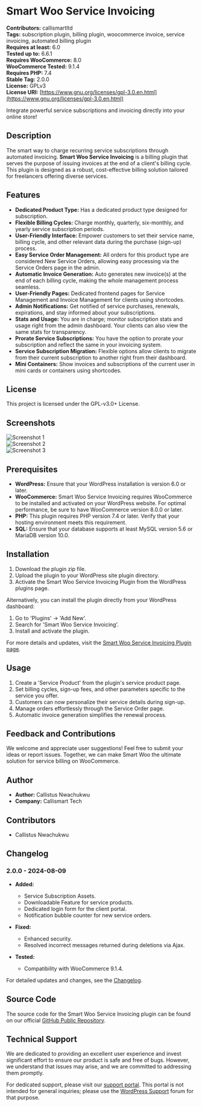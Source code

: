 # Smart Woo Service Invoicing

**Contributors:** callismartltd  
**Tags:** subscription plugin, billing plugin, woocommerce invoice, service invoicing, automated billing plugin  
**Requires at least:** 6.0  
**Tested up to:** 6.6.1  
**Requires WooCommerce:** 8.0  
**WooCommerce Tested:** 9.1.4  
**Requires PHP:** 7.4  
**Stable Tag:** 2.0.0  
**License:** GPLv3  
**License URI:** [https://www.gnu.org/licenses/gpl-3.0.en.html](https://www.gnu.org/licenses/gpl-3.0.en.html)

Integrate powerful service subscriptions and invoicing directly into your online store!

## Description

The smart way to charge recurring service subscriptions through automated invoicing. **Smart Woo Service Invoicing** is a billing plugin that serves the purpose of issuing invoices at the end of a client's billing cycle. This plugin is designed as a robust, cost-effective billing solution tailored for freelancers offering diverse services.

## Features

- **Dedicated Product Type:** Has a dedicated product type designed for subscription.
- **Flexible Billing Cycles:** Charge monthly, quarterly, six-monthly, and yearly service subscription periods.
- **User-Friendly Interface:** Empower customers to set their service name, billing cycle, and other relevant data during the purchase (sign-up) process.
- **Easy Service Order Management:** All orders for this product type are considered New Service Orders, allowing easy processing via the Service Orders page in the admin.
- **Automatic Invoice Generation:** Auto generates new invoice(s) at the end of each billing cycle, making the whole management process seamless.
- **User-Friendly Pages:** Dedicated frontend pages for Service Management and Invoice Management for clients using shortcodes.
- **Admin Notifications:** Get notified of service purchases, renewals, expirations, and stay informed about your subscriptions.
- **Stats and Usage:** You are in charge; monitor subscription stats and usage right from the admin dashboard. Your clients can also view the same stats for transparency.
- **Prorate Service Subscriptions:** You have the option to prorate your subscription and reflect the same in your invoicing system.
- **Service Subscription Migration:** Flexible options allow clients to migrate from their current subscription to another right from their dashboard.
- **Mini Containers:** Show invoices and subscriptions of the current user in mini cards or containers using shortcodes.

## License

This project is licensed under the GPL-v3.0+ License.

## Screenshots

![Screenshot 1](assets/images/smart-woo-img.png)  
![Screenshot 2](assets/images/service-page.png)  
![Screenshot 3](assets/images/invoice-sample.png)

## Prerequisites

- **WordPress:** Ensure that your WordPress installation is version 6.0 or later.
- **WooCommerce:** Smart Woo Service Invoicing requires WooCommerce to be installed and activated on your WordPress website. For optimal performance, be sure to have WooCommerce version 8.0.0 or later.
- **PHP:** This plugin requires PHP version 7.4 or later. Verify that your hosting environment meets this requirement.
- **SQL:** Ensure that your database supports at least MySQL version 5.6 or MariaDB version 10.0.

## Installation

1. Download the plugin zip file.
2. Upload the plugin to your WordPress site plugin directory.
3. Activate the Smart Woo Service Invoicing Plugin from the WordPress plugins page.

Alternatively, you can install the plugin directly from your WordPress dashboard:
1. Go to 'Plugins' -> 'Add New'.
2. Search for 'Smart Woo Service Invoicing'.
3. Install and activate the plugin.

For more details and updates, visit the [Smart Woo Service Invoicing Plugin page](https://callismart.com.ng/smart-woo).

## Usage

1. Create a 'Service Product' from the plugin's service product page.
2. Set billing cycles, sign-up fees, and other parameters specific to the service you offer.
3. Customers can now personalize their service details during sign-up.
4. Manage orders effortlessly through the Service Order page.
5. Automatic invoice generation simplifies the renewal process.

## Feedback and Contributions

We welcome and appreciate user suggestions! Feel free to submit your ideas or report issues. Together, we can make Smart Woo the ultimate solution for service billing on WooCommerce.

## Author

- **Author:** Callistus Nwachukwu
- **Company:** Callismart Tech

## Contributors

- Callistus Nwachukwu

## Changelog

### 2.0.0 - 2024-08-09
* **Added:**
  - Service Subscription Assets.
  - Downloadable Feature for service products.
  - Dedicated login form for the client portal.
  - Notification bubble counter for new service orders.

* **Fixed:**
  - Enhanced security.
  - Resolved incorrect messages returned during deletions via Ajax.

* **Tested:**
  - Compatibility with WooCommerce 9.1.4.

For detailed updates and changes, see the [Changelog](https://github.com/CallismartLtd/smart-woo-service-invoicing/blob/main/changelog.md).

## Source Code

The source code for the Smart Woo Service Invoicing plugin can be found on our official [GitHub Public Repository](https://github.com/CallismartLtd/smart-woo-service-invoicing).

## Technical Support

We are dedicated to providing an excellent user experience and invest significant effort to ensure our product is safe and free of bugs. However, we understand that issues may arise, and we are committed to addressing them promptly.

For dedicated support, please visit our [support portal](https://callismart.com.ng/support-portal). This portal is not intended for general inquiries; please use the [WordPress Support](https://wordpress.org/support/plugin/smart-woo-service-invoicing) forum for that purpose.
